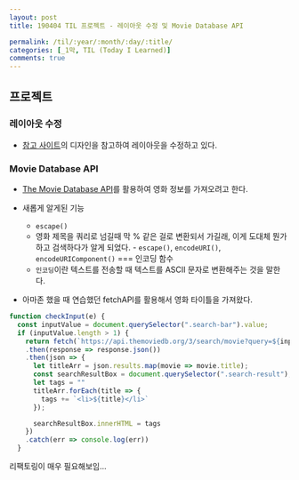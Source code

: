 ```yaml
---
layout: post
title: 190404 TIL 프로젝트 - 레이아웃 수정 및 Movie Database API

permalink: /til/:year/:month/:day/:title/
categories: [_1막, TIL (Today I Learned)]
comments: true
---
```


## **프로젝트**

### **레이아웃 수정**

- [참고 사이트](https://skempin.github.io/reactjs-tmdb-app/)의 디자인을 참고하여 레이아웃을 수정하고 있다.


### **Movie Database API**

- [The Movie Database API](https://developers.themoviedb.org/3/getting-started/introduction)를 활용하여 영화 정보를 가져오려고 한다. 

- 새롭게 알게된 기능
	- `escape()`
	- 영화 제목을 쿼리로 넘길때 막 % 같은 걸로 변환되서 가길래, 이게 도대체 뭔가 하고 검색하다가 알게 되었다. -  `escape()`, `encodeURI()`, `encodeURIComponent()` === 인코딩 함수
	- `인코딩`이란 텍스트를 전송할 때 텍스트를 ASCII 문자로 변환해주는 것을 말한다. 

- 아마존 했을 때 연습했던 fetchAPI를 활용해서 영화 타이틀을 가져왔다. 

```javascript
function checkInput(e) {
  const inputValue = document.querySelector(".search-bar").value;
  if (inputValue.length > 1) {
    return fetch(`https://api.themoviedb.org/3/search/movie?query=${inputValue}&api_key={APIkey}&language=ko-KR`)
    .then(response => response.json())
    .then(json => {
      let titleArr = json.results.map(movie => movie.title);
      const searchResultBox = document.querySelector(".search-result");
      let tags = ""
      titleArr.forEach(title => {
        tags += `<li>${title}</li>`
      });

      searchResultBox.innerHTML = tags
    })
    .catch(err => console.log(err))
  }
  ```
  리팩토링이 매우 필요해보임...
